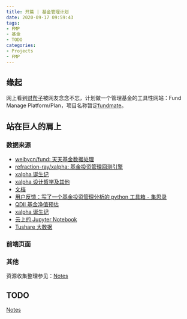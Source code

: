 ```yaml
---
title: 开篇 | 基金管理计划
date: 2020-09-17 09:59:43
tags:
- FMP
- 基金
- TODO
categories:
- Projects
- FMP
---
```

## 缘起
网上看到[财帮子](https://dbanotes.net/arch/caibangzi_web_arch.html)被网友念念不忘，计划做一个管理基金的工具性网站：Fund Manage Platform/Plan，项目名称暂定[fundmate](https://github.com/imoyao/fundmate)。

## 站在巨人的肩上

### 数据来源
- [weibycn/fund: 天天基金数据处理](https://github.com/weibycn/fund)
- [refraction-ray/xalpha: 基金投资管理回测引擎](https://github.com/refraction-ray/xalpha)
- [xalpha 诞生记](https://re-ra.xyz/xalpha-%E8%AF%9E%E7%94%9F%E8%AE%B0/)
- [xalpha 设计哲学及其他](https://re-ra.xyz/xalpha-%E8%AE%BE%E8%AE%A1%E5%93%B2%E5%AD%A6%E5%8F%8A%E5%85%B6%E4%BB%96/)
- [文档](https://xalpha.readthedocs.io/en/latest/)
- [用户反馈：写了一个基金投资管理分析的 python 工具箱 - 集思录](https://www.jisilu.cn/question/287335)
- [QDII 基金净值预估](https://re-ra.xyz/QDII-%E5%9F%BA%E9%87%91%E5%87%80%E5%80%BC%E9%A2%84%E4%BC%B0/)
- [xalpha 诞生记](https://re-ra.xyz/xalpha-%E8%AF%9E%E7%94%9F%E8%AE%B0/)
- [云上的 Jupyter Notebook](https://re-ra.xyz/%E4%BA%91%E4%B8%8A%E7%9A%84-Jupyter-Notebook/)
- [Tushare 大数据](https://tushare.pro/document/2)

### 前端页面

### 其他
资源收集整理参见：[Notes](https://github.com/imoyao/fundmate/projects/1)

## TODO
[Notes](https://github.com/imoyao/fundmate/projects/1)